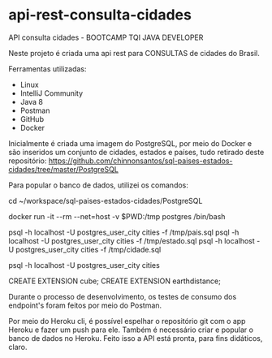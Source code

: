 # api-rest-consulta-cidades


API consulta cidades - BOOTCAMP TQI JAVA DEVELOPER

Neste projeto é criada uma api rest para CONSULTAS de cidades do Brasil.

Ferramentas utilizadas:

- Linux
- IntelliJ Community
- Java 8
- Postman
- GitHub
- Docker

Inicialmente é criada uma imagem do PostgreSQL, por meio do Docker e são inseridos um conjunto de cidades, estados e países, tudo retirado deste repositório: https://github.com/chinnonsantos/sql-paises-estados-cidades/tree/master/PostgreSQL 

Para popular o banco de dados, utilizei os comandos:

cd ~/workspace/sql-paises-estados-cidades/PostgreSQL

docker run -it --rm --net=host -v $PWD:/tmp postgres /bin/bash

psql -h localhost -U postgres_user_city cities -f /tmp/pais.sql
psql -h localhost -U postgres_user_city cities -f /tmp/estado.sql
psql -h localhost -U postgres_user_city cities -f /tmp/cidade.sql

psql -h localhost -U postgres_user_city cities

CREATE EXTENSION cube; 
CREATE EXTENSION earthdistance;


Durante o processo de desenvolvimento, os testes de consumo dos endpoint's foram feitos por meio do Postman.

Por meio do Heroku cli, é possível espelhar o repositório git com o app Heroku e fazer um push para ele. Também é necessário criar e popular o banco de dados no Heroku. Feito isso a API está pronta, para fins didáticos, claro.



 
